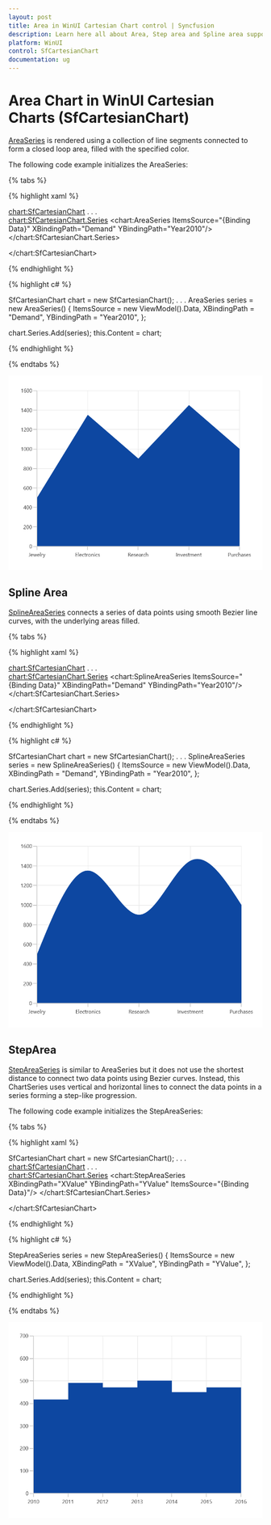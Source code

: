 ```yaml
---
layout: post
title: Area in WinUI Cartesian Chart control | Syncfusion
description: Learn here all about Area, Step area and Spline area support in Syncfusion WinUI Cartesian Chart(SfCartesianChart) control with closed area and more.
platform: WinUI
control: SfCartesianChart
documentation: ug
---
```


# Area Chart in WinUI Cartesian Charts (SfCartesianChart)

[AreaSeries]() is rendered using a collection of line segments connected to form a closed loop area, filled with the specified color.

The following code example initializes the AreaSeries:

{% tabs %}

{% highlight xaml %}

<chart:SfCartesianChart>
. . .            
    <chart:SfCartesianChart.Series>
        <chart:AreaSeries ItemsSource="{Binding Data}" XBindingPath="Demand" YBindingPath="Year2010"/>  
    </chart:SfCartesianChart.Series>

</chart:SfCartesianChart>

{% endhighlight %}

{% highlight c# %}

SfCartesianChart chart = new SfCartesianChart();
. . .
AreaSeries series = new AreaSeries()
{
    ItemsSource = new ViewModel().Data,
    XBindingPath = "Demand",
    YBindingPath = "Year2010",
};

chart.Series.Add(series);
this.Content = chart;

{% endhighlight %}

{% endtabs %}

![Area chart type in WinUI Cartesian Chart](Chart-types_images/WinUI_area_chart.png)

## Spline Area 

[SplineAreaSeries]() connects a series of data points using smooth Bezier line curves, with the underlying areas filled.

{% tabs %}

{% highlight xaml %}

<chart:SfCartesianChart>
. . .            
    <chart:SfCartesianChart.Series>
        <chart:SplineAreaSeries ItemsSource="{Binding Data}" XBindingPath="Demand" YBindingPath="Year2010"/>  
    </chart:SfCartesianChart.Series>

</chart:SfCartesianChart>

{% endhighlight %}

{% highlight c# %}

SfCartesianChart chart = new SfCartesianChart();
. . .
SplineAreaSeries series = new SplineAreaSeries()
{
    ItemsSource = new ViewModel().Data,
    XBindingPath = "Demand",
    YBindingPath = "Year2010",
};

chart.Series.Add(series);
this.Content = chart;

{% endhighlight %}

{% endtabs %}

![SplineArea chart type in WinUI Cartesian Chart](Chart-types_images/WinUI_spline_area_chart.png)

## StepArea 

[StepAreaSeries]() is similar to AreaSeries but it does not use the shortest distance to connect two data points using Bezier curves. Instead, this ChartSeries uses vertical and horizontal lines to connect the data points in a series forming a step-like progression.

The following code example initializes the StepAreaSeries:

{% tabs %}

{% highlight xaml %}

SfCartesianChart chart = new SfCartesianChart();
. . .
<chart:SfCartesianChart>
. . .            
    <chart:SfCartesianChart.Series>
        <chart:StepAreaSeries XBindingPath="XValue" YBindingPath="YValue" ItemsSource="{Binding Data}"/> 
    </chart:SfCartesianChart.Series>

</chart:SfCartesianChart>

{% endhighlight %}

{% highlight c# %}

StepAreaSeries series = new StepAreaSeries()
{
    ItemsSource = new ViewModel().Data,
    XBindingPath = "XValue",
    YBindingPath = "YValue",
};

chart.Series.Add(series);
this.Content = chart;

{% endhighlight %}

{% endtabs %}

![StepAreaSeries chart type in WinUI](Chart-types_images/WinUI_step_area_chart.png)

